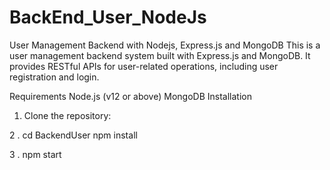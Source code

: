 # BackEnd_User_NodeJs
User Management Backend with Nodejs, Express.js and MongoDB
This is a user management backend system built with Express.js and MongoDB. It provides RESTful APIs for user-related operations, including user registration and login.

Requirements
Node.js (v12 or above)
MongoDB
Installation
1. Clone the repository:

2 . cd BackendUser npm install

3 . npm start
